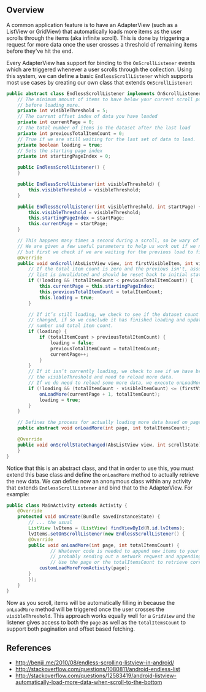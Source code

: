 ## Overview

A common application feature is to have an AdapterView (such as a ListView or GridView) that automatically loads more items as the user scrolls through the items (aka infinite scroll). This is done by triggering a request for more data once the user crosses a threshold of remaining items before they've hit the end. 

Every AdapterView has support for binding to the `OnScrollListener` events which are triggered whenever a user scrolls through the collection. Using this system, we can define a basic `EndlessScrollListener` which supports most use cases by creating our own class that extends `OnScrollListener`:

```java
public abstract class EndlessScrollListener implements OnScrollListener {
	// The minimum amount of items to have below your current scroll position
	// before loading more.
	private int visibleThreshold = 5;
	// The current offset index of data you have loaded
	private int currentPage = 0;
	// The total number of items in the dataset after the last load
	private int previousTotalItemCount = 0;
	// True if we are still waiting for the last set of data to load.
	private boolean loading = true;
	// Sets the starting page index
	private int startingPageIndex = 0;

	public EndlessScrollListener() {
	}

	public EndlessScrollListener(int visibleThreshold) {
		this.visibleThreshold = visibleThreshold;
	}

	public EndlessScrollListener(int visibleThreshold, int startPage) {
		this.visibleThreshold = visibleThreshold;
		this.startingPageIndex = startPage;
		this.currentPage = startPage;
	}

	// This happens many times a second during a scroll, so be wary of the code you place here.
	// We are given a few useful parameters to help us work out if we need to load some more data,
	// but first we check if we are waiting for the previous load to finish.
	@Override
	public void onScroll(AbsListView view, int firstVisibleItem, int visibleItemCount, int totalItemCount) {
		// If the total item count is zero and the previous isn't, assume the
		// list is invalidated and should be reset back to initial state
		if (!loading && (totalItemCount < previousTotalItemCount)) {
			this.currentPage = this.startingPageIndex;
			this.previousTotalItemCount = totalItemCount;
			this.loading = true;
		}

		// If it’s still loading, we check to see if the dataset count has
		// changed, if so we conclude it has finished loading and update the current page
		// number and total item count.
		if (loading) {
			if (totalItemCount > previousTotalItemCount) {
				loading = false;
				previousTotalItemCount = totalItemCount;
				currentPage++;
			}
		}
		// If it isn’t currently loading, we check to see if we have breached
		// the visibleThreshold and need to reload more data.
		// If we do need to reload some more data, we execute onLoadMore to fetch the data.
		if (!loading && (totalItemCount - visibleItemCount) <= (firstVisibleItem + visibleThreshold)) {
			onLoadMore(currentPage + 1, totalItemCount);
			loading = true;
		}
	}

	// Defines the process for actually loading more data based on page
	public abstract void onLoadMore(int page, int totalItemsCount);

	@Override
	public void onScrollStateChanged(AbsListView view, int scrollState) {
	}
}
```

Notice that this is an abstract class, and that in order to use this, you must extend this base class and define the `onLoadMore` method to actually retrieve the new data. We can define now an anonymous class within any activity that extends `EndlessScrollListener` and bind that to the AdapterView. For example:

```java
public class MainActivity extends Activity {
    @Override
    protected void onCreate(Bundle savedInstanceState) {
        // ... the usual 
        ListView lvItems = (ListView) findViewById(R.id.lvItems);
        lvItems.setOnScrollListener(new EndlessScrollListener() {
	    @Override
	    public void onLoadMore(int page, int totalItemsCount) {
                // Whatever code is needed to append new items to your AdapterView
                // probably sending out a network request and appending items to your adapter. 
                // Use the page or the totalItemsCount to retrieve correct data.
	        customLoadMoreFromActivity(page); 
	    }
        });
    }
}
```

Now as you scroll, items will be automatically filling in because the `onLoadMore` method will be triggered once the user crosses the `visibleThreshold`. This approach works equally well for a `GridView` and the listener gives access to both the `page` as well as the `totalItemsCount` to support both pagination and offset based fetching.

## References

* <http://benjii.me/2010/08/endless-scrolling-listview-in-android/>
* <http://stackoverflow.com/questions/1080811/android-endless-list>
* <http://stackoverflow.com/questions/12583419/android-listview-automatically-load-more-data-when-scroll-to-the-bottom>